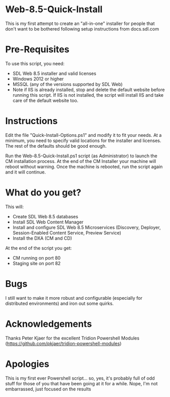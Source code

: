# Web-8.5-Quick-Install

This is my first attempt to create an "all-in-one" installer for people that don't want to be bothered following setup instructions from docs.sdl.com

# Pre-Requisites

To use this script, you need:

* SDL Web 8.5 installer and valid licenses
* Windows 2012 or higher 
* MSSQL (any of the versions supported by SDL Web)
* Note if IIS is already installed, stop and delete the default website before running this script.  If IIS is not installed, the script will install IIS and take care of the default website too.

# Instructions

Edit the file "Quick-Install-Options.ps1" and modify it to fit your needs. At a minimum, you need to specify valid locations for the installer and licenses. The rest of the defaults should be good enough.

Run the Web-8.5-Quick-Install.ps1 script (as Administrator) to launch the CM installation process. At the end of the CM Installer your machine will reboot without warning.
Once the machine is rebooted, run the script again and it will continue.

# What do you get?

This will:
* Create SDL Web 8.5 databases
* Install SDL Web Content Manager
* Install and configure SDL Web 8.5 Microservices (Discovery, Deployer, Session-Enabled Content Service, Preview Service)
* Install the DXA (CM and CD)

At the end of the script you get:
* CM running on port 80
* Staging site on port 82


# Bugs
I still want to make it more robust and configurable (especially for distributed environments) and iron out some quirks.

# Acknowledgements

Thanks Peter Kjaer for the excellent Tridion Powershell Modules (https://github.com/pkjaer/tridion-powershell-modules)

# Apologies

This is my first ever Powershell script... so, yes, it's probably full of odd stuff for those of you that have been going at it for a while. Nope, I'm not embarrassed, just focused on the results
